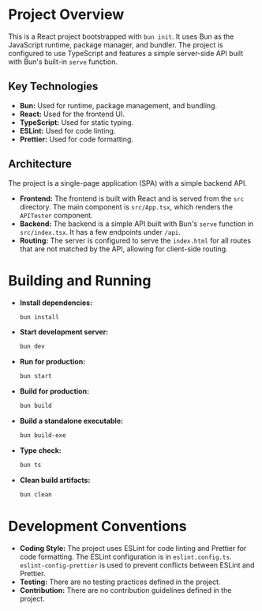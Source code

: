# Project Overview

This is a React project bootstrapped with `bun init`. It uses Bun as the JavaScript runtime, package manager, and bundler. The project is configured to use TypeScript and features a simple server-side API built with Bun's built-in `serve` function.

## Key Technologies

- **Bun:** Used for runtime, package management, and bundling.
- **React:** Used for the frontend UI.
- **TypeScript:** Used for static typing.
- **ESLint:** Used for code linting.
- **Prettier:** Used for code formatting.

## Architecture

The project is a single-page application (SPA) with a simple backend API.

- **Frontend:** The frontend is built with React and is served from the `src` directory. The main component is `src/App.tsx`, which renders the `APITester` component.
- **Backend:** The backend is a simple API built with Bun's `serve` function in `src/index.tsx`. It has a few endpoints under `/api`.
- **Routing:** The server is configured to serve the `index.html` for all routes that are not matched by the API, allowing for client-side routing.

# Building and Running

- **Install dependencies:**
  ```bash
  bun install
  ```
- **Start development server:**
  ```bash
  bun dev
  ```
- **Run for production:**
  ```bash
  bun start
  ```
- **Build for production:**
  ```bash
  bun build
  ```
- **Build a standalone executable:**
  ```bash
  bun build-exe
  ```
- **Type check:**
  ```bash
  bun ts
  ```
- **Clean build artifacts:**
  ```bash
  bun clean
  ```

# Development Conventions

- **Coding Style:** The project uses ESLint for code linting and Prettier for code formatting. The ESLint configuration is in `eslint.config.ts`. `eslint-config-prettier` is used to prevent conflicts between ESLint and Prettier.
- **Testing:** There are no testing practices defined in the project.
- **Contribution:** There are no contribution guidelines defined in the project.
